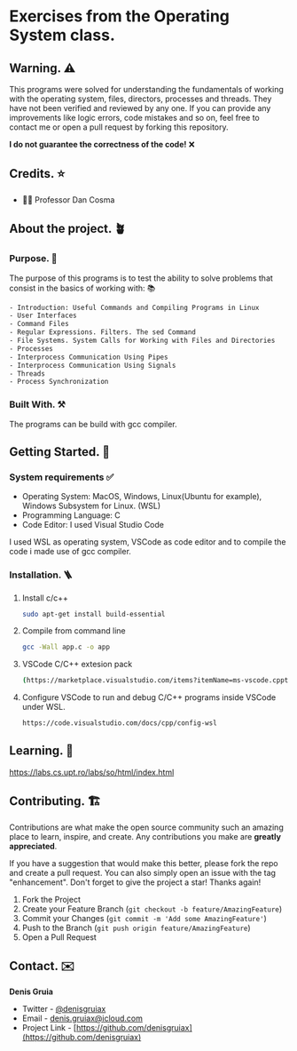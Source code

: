 # Exercises from the Operating System class.
## Warning. ⚠️
This programs were solved for understanding the fundamentals of working with the operating system, files, directors, processes and threads. They have not been verified and reviewed by any one. If you can provide any improvements like logic errors, code mistakes and so on, feel free to contact me or open a pull request by forking this repository.

**I do not guarantee the correctness of the code!** ❌


## Credits. ⭐

- 🧑‍💻 Professor Dan Cosma

## About the project. 🪴
### Purpose. 🎯
The purpose of this programs is to test the ability to solve problems that consist in the basics of working with: 📚
```sh
- Introduction: Useful Commands and Compiling Programs in Linux
- User Interfaces
- Command Files
- Regular Expressions. Filters. The sed Command
- File Systems. System Calls for Working with Files and Directories
- Processes
- Interprocess Communication Using Pipes
- Interprocess Communication Using Signals
- Threads
- Process Synchronization
```

### Built With. ⚒️
The programs can be build with gcc compiler.

## Getting Started. 🚀
### System requirements ✅
- Operating System: MacOS, Windows, Linux(Ubuntu for example), Windows Subsystem for Linux. (WSL)
- Programming Language: C
- Code Editor: I used Visual Studio Code

I used WSL as operating system, VSCode as code editor and to compile the code i made use of gcc compiler.

### Installation. 🪜
1. Install c/c++
   ```sh
   sudo apt-get install build-essential
   ```

2. Compile from command line
   ```sh
   gcc -Wall app.c -o app
   ```
   
3. VSCode C/C++ extesion pack
   ```sh
   (https://marketplace.visualstudio.com/items?itemName=ms-vscode.cpptools-extension-pack)
   ```
   
4. Configure VSCode to run and debug C/C++ programs inside VSCode under WSL.
   ```sh
   https://code.visualstudio.com/docs/cpp/config-wsl
   ```

## Learning. 🌟
https://labs.cs.upt.ro/labs/so/html/index.html

## Contributing. 🏗️
Contributions are what make the open source community such an amazing place to learn, inspire, and create. Any contributions you make are **greatly appreciated**.

If you have a suggestion that would make this better, please fork the repo and create a pull request. You can also simply open an issue with the tag "enhancement".
Don't forget to give the project a star! Thanks again!

1. Fork the Project
2. Create your Feature Branch (`git checkout -b feature/AmazingFeature`)
3. Commit your Changes (`git commit -m 'Add some AmazingFeature'`)
4. Push to the Branch (`git push origin feature/AmazingFeature`)
5. Open a Pull Request


## Contact. ✉️
**Denis Gruia**

- Twitter - [@denisgruiax](https://twitter.com/denisgruiax) 
- Email - denis.gruiax@icloud.com
- Project Link - [https://github.com/denisgruiax](https://github.com/denisgruiax)
